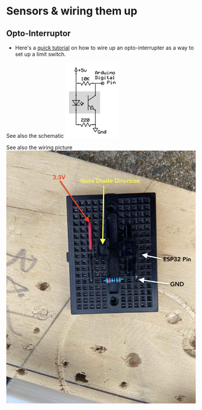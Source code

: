 # Sensors & wiring them up

## Opto-Interruptor
- Here's a [quick tutorial](https://www.utopiamechanicus.com/article/opto-interrupter-part-3/) on how to wire up an opto-interrupter as a way to set up a limit switch.

See also the schematic ![schematic](./optointerrupter.gif)

See also the wiring picture ![wiring](./optointerrupter-connections.jpg)
